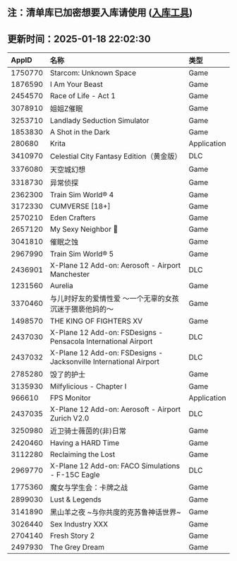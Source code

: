 ## 注：清单库已加密想要入库请使用 ([入库工具](https://github.com/BlankTMing/ManifestAutoUpdate/releases))

## 更新时间：2025-01-18 22:02:30
| AppID | 名称 | 类型  |
| :-------------------- | :----------------------------- | :----------- |
| 1750770 | Starcom: Unknown Space| Game |
| 1876590 | I Am Your Beast| Game |
| 2454570 | Race of Life - Act 1| Game |
| 3078910 | 姐姐Z催眠| Game |
| 3253710 | Landlady Seduction Simulator| Game |
| 1853830 | A Shot in the Dark| Game |
| 280680 | Krita| Application |
| 3410970 | Celestial City Fantasy Edition（黄金版）| DLC |
| 3376080 | 天空城幻想| Game |
| 3318730 | 异常侦探| Game |
| 2362300 | Train Sim World® 4| Game |
| 3172330 | CUMVERSE [18+]| Game |
| 2570210 | Eden Crafters| Game |
| 2657120 | My Sexy Neighbor 🔞| Game |
| 3041810 | 催眠之蚀| Game |
| 2967990 | Train Sim World® 5| Game |
| 2436901 | X-Plane 12 Add-on: Aerosoft - Airport Manchester| DLC |
| 1231560 | Aurelia| Game |
| 3370460 | 与儿时好友的爱情性爱 ～一个无辜的女孩沉迷于猥亵他妈的～| Game |
| 1498570 | THE KING OF FIGHTERS XV| Game |
| 2437030 | X-Plane 12 Add-on: FSDesigns - Pensacola International Airport| DLC |
| 2437032 | X-Plane 12 Add-on: FSDesigns - Jacksonville International Airport| DLC |
| 2785280 | 毁了的护士| Game |
| 3135930 | Milfylicious - Chapter I| Game |
| 966610 | FPS Monitor| Application |
| 2437035 | X-Plane 12 Add-on: Aerosoft - Airport Zurich V2.0| DLC |
| 3250980 | 近卫骑士薇茵的(非)日常| Game |
| 2420460 | Having a HARD Time| Game |
| 3112280 | Reclaiming the Lost| Game |
| 2969770 | X-Plane 12 Add-on: FACO Simulations - F-15C Eagle| DLC |
| 1775360 | 魔女与学生会：卡牌之战| Game |
| 2899030 | Lust & Legends| Game |
| 3141890 | 黑山羊之夜 ~与你共度的克苏鲁神话世界~| Game |
| 3026440 | Sex Industry XXX| Game |
| 2704140 | Fresh Story 2| Game |
| 2497930 | The Grey Dream| Game |
